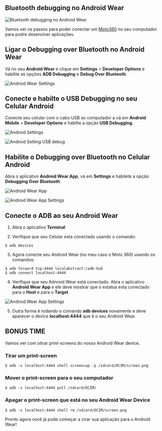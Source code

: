 ## Bluetooth debugging no Android Wear
![Bluetooth debugging no Android Wear](../assets/img/blog/android-wear.jpg "Bluetooth debugging no Android Wear")

Vamos ver os passos para poder conectar um [Moto360](https://moto360.motorola.com/) no seu computador para podre desenolver aplicações.


## Ligar o Debugging over Bluetooth no Android Wear
Vá no seu **Android Wear** e clique em  **Settings** > **Developer Options** e habilite as opções **ADB Debugging** e **Debug Over Bluetooth**.

![Android Wear Settings](../assets/img/blog/img/android-wear-debugging.png "Android Wear Settings")


## Conecte e habilte o USB Debugging no seu Celular Android
Conecte seu celular com o cabo USB ao computador a vá em **Android Mobile** > **Developer Options** e habilte a opção **USB Debugging**.

![Android Settings](../assets/img/blog/img/android-settings.png "Android Settings")

![Android Setting USB debug](../assets/img/blog/img/android-settings-usb.png "Android Setting USB debug")


## Habilite o Debugging over Bluetooth no Celular Android

Abra o aplicativo **Android Wear App**, vá em **Settings** e habilete a opção **Debugging Over Bluetooth**.

![Android Wear App](../assets/img/blog/img/android-wear-app.png "Android Wear App")

![Android Wear App Settings](../assets/img/blog/img/android-wear-app-settings.png "Android Wear App Settings")

## Conecte o ADB ao seu Android Wear

  1. Abra o aplicativo **Terminal**

  2. Verifique que seu Celular esta conectado usando o comando:
  ```
  $ adb devices
  ```

  3. Agora conecte seu Android Wear (no meu caso o Moto 360) usando os comandos:
  ```
  $ adb forward tcp:4444 localabstract:/adb-hub
  $ adb connect localhost:4444
  ```

  4. Verifique que seu Adnroid Wear está conectado. Abra o aplicativo **Android Wear App** e ele deve mostrar que o estatus esta conectado para o **Host** e para o **Target**.

  ![Android Wear App Settings](../assets/img/blog/img/android-wear-app-settings-connected.png "Android Wear App Settings")

  5. Outra forma é rodando o comando **adb devices** novamente e deve aparecer o device **localhost:4444** que é o seu Android Wear.


## BONUS TIME
Vamos ver com otirar print-screens do nosso Android Wear device.

### Tirar um print-screen
```
$ adb -s localhost:4444 shell screencap -p /sdcard/DCIM/screen.png
```

### Mover o print-screen para o seu computador
```
$ adb -s localhost:4444 pull /sdcard/DCIM/
```

### Apagar o print-screen que está no seu Android Wear Device
```
$ adb -s localhost:4444 shell rm /sdcard/DCIM/screen.png
```

Pronto agora você já pode começar a cirar sua aplicação para o Android Wear!
